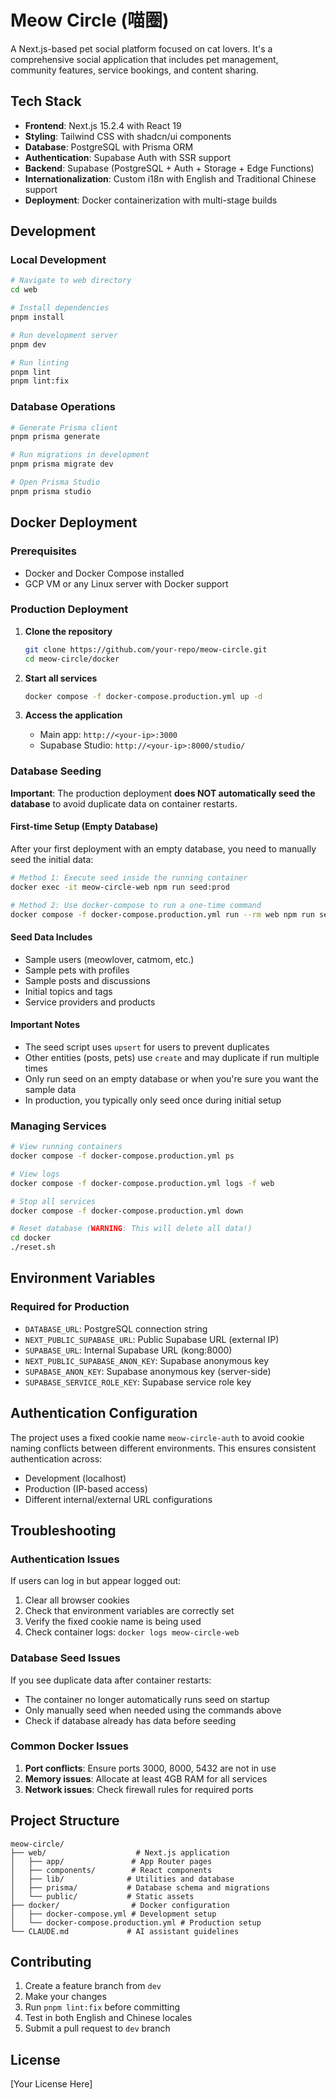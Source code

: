 # Meow Circle (喵圈)

A Next.js-based pet social platform focused on cat lovers. It's a comprehensive social application that includes pet management, community features, service bookings, and content sharing.

## Tech Stack

- **Frontend**: Next.js 15.2.4 with React 19
- **Styling**: Tailwind CSS with shadcn/ui components  
- **Database**: PostgreSQL with Prisma ORM
- **Authentication**: Supabase Auth with SSR support
- **Backend**: Supabase (PostgreSQL + Auth + Storage + Edge Functions)
- **Internationalization**: Custom i18n with English and Traditional Chinese support
- **Deployment**: Docker containerization with multi-stage builds

## Development

### Local Development

```bash
# Navigate to web directory
cd web

# Install dependencies
pnpm install

# Run development server
pnpm dev

# Run linting
pnpm lint
pnpm lint:fix
```

### Database Operations

```bash
# Generate Prisma client
pnpm prisma generate

# Run migrations in development
pnpm prisma migrate dev

# Open Prisma Studio
pnpm prisma studio
```

## Docker Deployment

### Prerequisites

- Docker and Docker Compose installed
- GCP VM or any Linux server with Docker support

### Production Deployment

1. **Clone the repository**
   ```bash
   git clone https://github.com/your-repo/meow-circle.git
   cd meow-circle/docker
   ```

2. **Start all services**
   ```bash
   docker compose -f docker-compose.production.yml up -d
   ```

3. **Access the application**
   - Main app: `http://<your-ip>:3000`
   - Supabase Studio: `http://<your-ip>:8000/studio/`

### Database Seeding

**Important**: The production deployment **does NOT automatically seed the database** to avoid duplicate data on container restarts.

#### First-time Setup (Empty Database)

After your first deployment with an empty database, you need to manually seed the initial data:

```bash
# Method 1: Execute seed inside the running container
docker exec -it meow-circle-web npm run seed:prod

# Method 2: Use docker-compose to run a one-time command
docker compose -f docker-compose.production.yml run --rm web npm run seed:prod
```

#### Seed Data Includes
- Sample users (meowlover, catmom, etc.)
- Sample pets with profiles
- Sample posts and discussions
- Initial topics and tags
- Service providers and products

#### Important Notes
- The seed script uses `upsert` for users to prevent duplicates
- Other entities (posts, pets) use `create` and may duplicate if run multiple times
- Only run seed on an empty database or when you're sure you want the sample data
- In production, you typically only seed once during initial setup

### Managing Services

```bash
# View running containers
docker compose -f docker-compose.production.yml ps

# View logs
docker compose -f docker-compose.production.yml logs -f web

# Stop all services
docker compose -f docker-compose.production.yml down

# Reset database (WARNING: This will delete all data!)
cd docker
./reset.sh
```

## Environment Variables

### Required for Production

- `DATABASE_URL`: PostgreSQL connection string
- `NEXT_PUBLIC_SUPABASE_URL`: Public Supabase URL (external IP)
- `SUPABASE_URL`: Internal Supabase URL (kong:8000)
- `NEXT_PUBLIC_SUPABASE_ANON_KEY`: Supabase anonymous key
- `SUPABASE_ANON_KEY`: Supabase anonymous key (server-side)
- `SUPABASE_SERVICE_ROLE_KEY`: Supabase service role key

## Authentication Configuration

The project uses a fixed cookie name `meow-circle-auth` to avoid cookie naming conflicts between different environments. This ensures consistent authentication across:
- Development (localhost)
- Production (IP-based access)
- Different internal/external URL configurations

## Troubleshooting

### Authentication Issues

If users can log in but appear logged out:
1. Clear all browser cookies
2. Check that environment variables are correctly set
3. Verify the fixed cookie name is being used
4. Check container logs: `docker logs meow-circle-web`

### Database Seed Issues

If you see duplicate data after container restarts:
- The container no longer automatically runs seed on startup
- Only manually seed when needed using the commands above
- Check if database already has data before seeding

### Common Docker Issues

1. **Port conflicts**: Ensure ports 3000, 8000, 5432 are not in use
2. **Memory issues**: Allocate at least 4GB RAM for all services
3. **Network issues**: Check firewall rules for required ports

## Project Structure

```
meow-circle/
├── web/                    # Next.js application
│   ├── app/               # App Router pages
│   ├── components/        # React components
│   ├── lib/              # Utilities and database
│   ├── prisma/           # Database schema and migrations
│   └── public/           # Static assets
├── docker/                # Docker configuration
│   ├── docker-compose.yml # Development setup
│   └── docker-compose.production.yml # Production setup
└── CLAUDE.md             # AI assistant guidelines
```

## Contributing

1. Create a feature branch from `dev`
2. Make your changes
3. Run `pnpm lint:fix` before committing
4. Test in both English and Chinese locales
5. Submit a pull request to `dev` branch

## License

[Your License Here]
